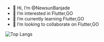 - 👋 Hi, I’m @NewsunBanjade
- 👀 I’m interested in Flutter,GO
- 🌱 I’m currently learning Flutter,GO
- 💞️ I’m looking to collaborate on Flutter,GO


![Top Langs](https://github-readme-stats.vercel.app/api/top-langs/?username=newsunbanjade)

<!---
NewsunBanjade/NewsunBanjade is a ✨ special ✨ repository because its `README.md` (this file) appears on your GitHub profile.
You can click the Preview link to take a look at your changes.
--->
